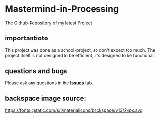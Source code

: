 # Mastermind-in-Processing
The Github-Repository of my latest Project

## importantiote
This project was done as a school-project, so don't expect too much.
The project itself is not designed to be efficient, it's designed to be functional.
## questions and bugs
Please ask any questions in the **[Issues](https://github.com/Quatschbanone/Mastermind-in-Processing/issues)** tab.

## backspace image source: 
https://fonts.gstatic.com/s/i/materialicons/backspace/v13/24px.svg
